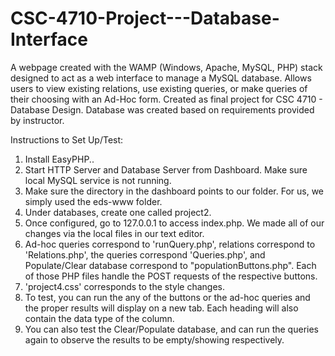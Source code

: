# CSC-4710-Project---Database-Interface
A webpage created with the WAMP (Windows, Apache, MySQL, PHP) stack designed to act as a web interface to manage a MySQL database.  Allows users to view existing relations, use existing queries, or make queries of their choosing with an Ad-Hoc form.  Created as final project for CSC 4710 - Database Design.   Database was created based on requirements provided by instructor.


Instructions to Set Up/Test:

1.  Install EasyPHP..
2.  Start HTTP Server and Database Server from Dashboard.  Make sure local MySQL service is not running.
3.  Make sure the directory in the dashboard points to our folder.  For us, we simply used the eds-www folder.
4.  Under databases, create one called project2.  
5.  Once configured, go to 127.0.0.1 to access index.php.  We made all of our changes via the local files in our text editor. 
6.  Ad-hoc queries correspond to 'runQuery.php', relations correspond to 'Relations.php', the queries correspond 'Queries.php', and Populate/Clear database correspond to "populationButtons.php".  Each of those PHP files handle the POST requests of the respective buttons.
7.  'project4.css' corresponds to the style changes.
8.  To test, you can run the any of the buttons or the ad-hoc queries and the proper results will display on a new tab.  Each heading will also contain the data type of the column.
9. You can also test the Clear/Populate database, and can run the queries again to observe the results to be empty/showing respectively.
